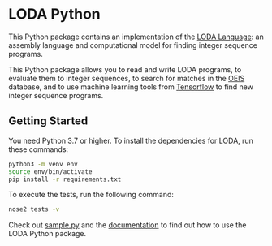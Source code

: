 # LODA Python

This Python package contains an implementation of the [LODA Language](https://loda-lang.org/):
an assembly language and computational model for finding integer sequence programs.

This Python package allows you to read and write LODA programs, to evaluate
them to integer sequences, to search for matches in the
[OEIS](https://www.oeis.org/) database,
and to use machine learning tools from [Tensorflow](https://www.tensorflow.org/)
to find new integer sequence programs.

## Getting Started

You need Python 3.7 or higher. To install the dependencies for LODA, run these commands:

```bash
python3 -m venv env
source env/bin/activate
pip install -r requirements.txt
```

To execute the tests, run the following command:

```bash
nose2 tests -v
```

Check out [sample.py](sample.py) and the [documentation](https://loda-lang.org/loda-python/) to find out how to use the LODA Python package.
